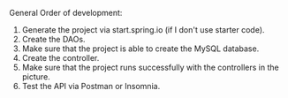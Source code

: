 General Order of development:
1. Generate the project via start.spring.io (if I don't use starter code).
2. Create the DAOs.
3. Make sure that the project is able to create the MySQL database.
4. Create the controller.
5. Make sure that the project runs successfully with the controllers in the picture.
6. Test the API via Postman or Insomnia.